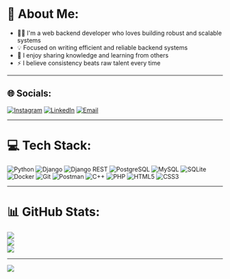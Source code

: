 # 💫 About Me:
- 👨‍💻 I'm a web backend developer who loves building robust and scalable systems
- 💡 Focused on writing efficient and reliable backend systems  
- 💬 I enjoy sharing knowledge and learning from others  
- ⚡ I believe consistency beats raw talent every time  

---

## 🌐 Socials:
[![Instagram](https://img.shields.io/badge/Instagram-%23E4405F.svg?logo=Instagram&logoColor=white)](https://instagram.com/xff2o)
[![LinkedIn](https://img.shields.io/badge/LinkedIn-%230077B5.svg?logo=linkedin&logoColor=white)](https://www.linkedin.com/in/mohammed-aldarwish-32260a353/)
[![Email](https://img.shields.io/badge/Email-D14836?logo=gmail&logoColor=white)](mailto:m.aldarwish.dev@gmail.com)

---

# 💻 Tech Stack:
![Python](https://img.shields.io/badge/Python-3670A0?style=for-the-badge&logo=python&logoColor=ffdd54)
![Django](https://img.shields.io/badge/Django-092E20?style=for-the-badge&logo=django&logoColor=white)
![Django REST](https://img.shields.io/badge/Django%20REST-ff1709?style=for-the-badge&logo=django&logoColor=white)
![PostgreSQL](https://img.shields.io/badge/Postgres-316192?style=for-the-badge&logo=postgresql&logoColor=white)
![MySQL](https://img.shields.io/badge/MySQL-4479A1?style=for-the-badge&logo=mysql&logoColor=white)
![SQLite](https://img.shields.io/badge/SQLite-07405E?style=for-the-badge&logo=sqlite&logoColor=white)
![Docker](https://img.shields.io/badge/Docker-0db7ed?style=for-the-badge&logo=docker&logoColor=white)
![Git](https://img.shields.io/badge/Git-F05033?style=for-the-badge&logo=git&logoColor=white)
![Postman](https://img.shields.io/badge/Postman-FF6C37?style=for-the-badge&logo=postman&logoColor=white)
![C++](https://img.shields.io/badge/C++-00599C?style=for-the-badge&logo=c%2B%2B&logoColor=white)
![PHP](https://img.shields.io/badge/PHP-777BB4?style=for-the-badge&logo=php&logoColor=white)
![HTML5](https://img.shields.io/badge/HTML5-E34F26?style=for-the-badge&logo=html5&logoColor=white)
![CSS3](https://img.shields.io/badge/CSS3-1572B6?style=for-the-badge&logo=css3&logoColor=white)

---

# 📊 GitHub Stats:
![](https://github-readme-stats.vercel.app/api?username=MohammedAldarwish&theme=default&hide_border=false&include_all_commits=true&count_private=true)  
![](https://nirzak-streak-stats.vercel.app/?user=MohammedAldarwish&theme=default&hide_border=false)  
![](https://github-readme-stats.vercel.app/api/top-langs/?username=MohammedAldarwish&theme=default&hide_border=false&layout=compact)

---

[![](https://visitcount.itsvg.in/api?id=MohammedAldarwish&icon=0&color=0)](https://visitcount.itsvg.in)

<!-- Made with 💻 by Mohammed Aldarwish -->
